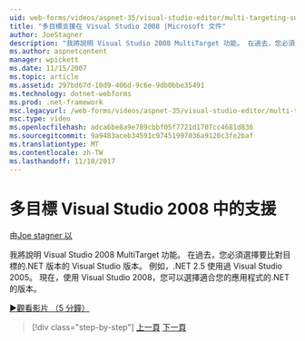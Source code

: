 ```yaml
---
uid: web-forms/videos/aspnet-35/visual-studio-editor/multi-targeting-support-in-visual-studio-2008
title: "多目標支援在 Visual Studio 2008 |Microsoft 文件"
author: JoeStagner
description: "我將說明 Visual Studio 2008 MultiTarget 功能。 在過去，您必須選擇要比對目標的.NET versi Visual Studio 版本..."
ms.author: aspnetcontent
manager: wpickett
ms.date: 11/15/2007
ms.topic: article
ms.assetid: 297bd67d-10d9-406d-9c6e-9db0bbe35491
ms.technology: dotnet-webforms
ms.prod: .net-framework
msc.legacyurl: /web-forms/videos/aspnet-35/visual-studio-editor/multi-targeting-support-in-visual-studio-2008
msc.type: video
ms.openlocfilehash: adca6be8a9e789cbbf05f7721d1707cc4681d836
ms.sourcegitcommit: 9a9483aceb34591c97451997036a9120c3fe2baf
ms.translationtype: MT
ms.contentlocale: zh-TW
ms.lasthandoff: 11/10/2017
---
```

<a name="multi-targeting-support-in-visual-studio-2008"></a>多目標 Visual Studio 2008 中的支援
====================
由[Joe stagner 以](https://github.com/JoeStagner)

我將說明 Visual Studio 2008 MultiTarget 功能。 在過去，您必須選擇要比對目標的.NET 版本的 Visual Studio 版本。 例如，.NET 2.5 使用過 Visual Studio 2005。 現在，使用 Visual Studio 2008，您可以選擇適合您的應用程式的.NET 的版本。

[&#9654;觀看影片 （5 分鐘）](https://channel9.msdn.com/Blogs/ASP-NET-Site-Videos/multi-targeting-support-in-visual-studio-2008)

>[!div class="step-by-step"]
[上一頁](javascript-debugging-in-visual-studio-2008.md)
[下一頁](intellisense-for-jscript-and-aspnet-ajax.md)
